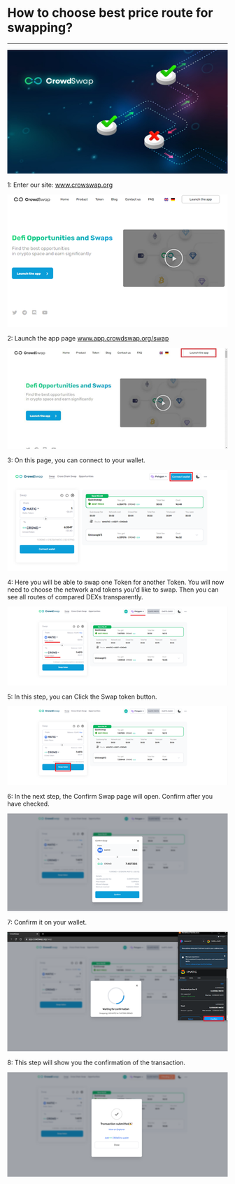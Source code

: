 # How to choose best price route for swapping?

---

![](../.gitbook/assets/how-to-choose-best-price-route-for-swapping.jpg)

1: Enter our site: www.crowswap.org

![](../.gitbook/assets/how-to-choose-best-price-route-for-swapping-1.png)

2: Launch the app page www.app.crowdswap.org/swap

![](../.gitbook/assets/how-to-choose-best-price-route-for-swapping-2.png)

3: On this page, you can connect to your wallet.

![](../.gitbook/assets/how-to-choose-best-price-route-for-swapping-3.png)

4: Here you will be able to swap one Token for another Token. You will now need to choose the network and tokens you'd like to swap. Then you can see all routes of compared DEXs transparently.

![](../.gitbook/assets/how-to-choose-best-price-route-for-swapping-4.png)

5: In this step, you can Click the Swap token button.

![](../.gitbook/assets/how-to-choose-best-price-route-for-swapping-5.png)

6: In the next step, the Confirm Swap page will open. Confirm after you have checked.

![](../.gitbook/assets/how-to-choose-best-price-route-for-swapping-6.png)

7: Confirm it on your wallet.

![](../.gitbook/assets/how-to-choose-best-price-route-for-swapping-7.png)

8: This step will show you the confirmation of the transaction.

![](../.gitbook/assets/how-to-choose-best-price-route-for-swapping-8.png)
